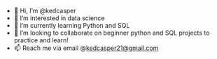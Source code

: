 - 👋 Hi, I’m @kedcasper
- 👀 I’m interested in data science
- 🌱 I’m currently learning Python and SQL
- 💞️ I’m looking to collaborate on beginner python and SQL projects to practice and learn!
- 📫 Reach me via email @kedcasper21@gmail.com

<!---
kedcasper/kedcasper is a ✨ special ✨ repository because its `README.md` (this file) appears on your GitHub profile.
You can click the Preview link to take a look at your changes.
--->
